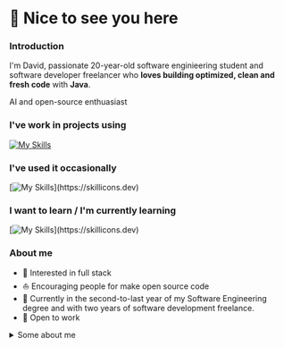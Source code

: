 # 🚀 Nice to see you here 
### **Introduction**
I'm David, passionate 20-year-old software enginieering student and software developer freelancer who **loves building optimized, clean and fresh code** with **Java**.

AI and open-source enthuasiast

### **I've work in projects using**

[![My Skills](https://skillicons.dev/icons?i=html,css,js,java,gradle,github,git,discord,bots,nodejs,docker,azure,vscode,idea,github,replit,gitlab)](https://skillicons.dev)

### **I've used it occasionally**

[![My Skills](https://skillicons.dev/icons?i=figma,maven,heroku,latex,mongodb,r,raspberrypi,linux,)](https://skillicons.dev)

### **I want to learn / I'm currently learning**

[![My Skills](https://skillicons.dev/icons?i=spring,docker,mysql,firebase,rust,kotlin,linux,)](https://skillicons.dev)

### About me
* 🧐 Interested in full stack
* ⛵ Encouraging people for make open source code
* 🌱 Currently in the second-to-last year of my Software Engineering degree and with two years of software development freelance.
* 💼 Open to work

<details>
<summary>Some about me</summary>
  
 * 🐶 My dream dog is a Doberman
  
</details>
